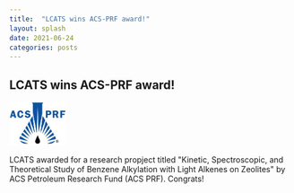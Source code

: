 ```yaml
---
title:  "LCATS wins ACS-PRF award!"
layout: splash
date: 2021-06-24
categories: posts
---
```


## LCATS wins ACS-PRF award!
<p align="left">
  <img src="/assets/images/news/PRF-Logo-08.jpg" width="20%" height="20%">
</p>
LCATS awarded for a research propject titled "Kinetic, Spectroscopic, and Theoretical Study of Benzene Alkylation with Light Alkenes on Zeolites" by ACS Petroleum Research Fund (ACS PRF). Congrats! 